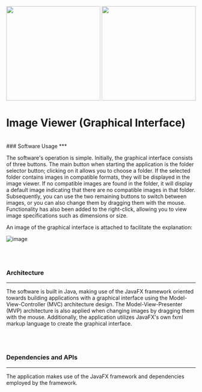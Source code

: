 <div align="center">
 <img src="https://github.com/user-attachments/assets/047c6d44-d0ba-4ddf-8960-0d51b59865c9" width="250" height="250"/>
 <img src="https://github.com/user-attachments/assets/3bfbb2aa-1481-497f-a548-d9e4fca1b304" width="250" height="250"/>
</div>
 
 # Image Viewer (Graphical Interface)
<br>
### Software Usage
***

The software's operation is simple. Initially, the graphical interface consists of three buttons. The main button when starting the application is the folder selector button; 
clicking on it allows you to choose a folder. If the selected folder contains images in compatible formats, they will be displayed in the image viewer. If no compatible images are found in the folder,
it will display a default image indicating that there are no compatible images in that folder. 
Subsequently, you can use the two remaining buttons to switch between images, or you can also change them by dragging them with the mouse.
Functionality has also been added to the right-click, allowing you to view image specifications such as dimensions or size.

An image of the graphical interface is attached to facilitate the explanation:

![image](https://github.com/DevGiovanniLC/image-viewer/assets/92268681/5eea5dca-84a7-4df3-b177-08c1989265de)

<br><br>
### Architecture
***
The software is built in Java, making use of the JavaFX framework oriented towards building applications with a graphical interface using the Model-View-Controller (MVC) architecture design.
The Model-View-Presenter (MVP) architecture is also applied when changing images by dragging them with the mouse. Additionally, the application utilizes JavaFX's own fxml markup language to create the graphical interface.

<br><br>
### Dependencies and APIs
***
The application makes use of the JavaFX framework and dependencies employed by the framework.

<br><br>
